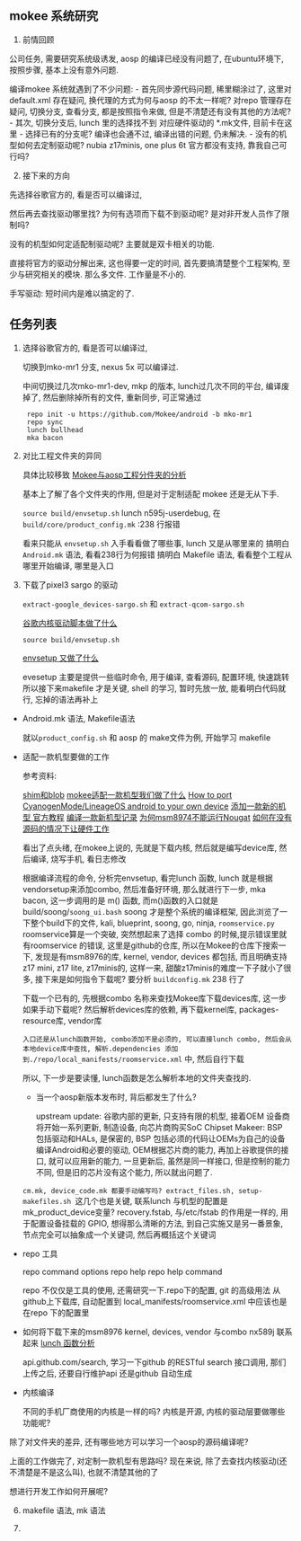 
## mokee 系统研究

1. 前情回顾

公司任务, 需要研究系统级诱发, aosp 的编译已经没有问题了,  在ubuntu环境下, 按照步骤, 基本上没有意外问题. 

编译mokee 系统就遇到了不少问题:
    - 首先同步源代码问题, 稀里糊涂过了, 这里对default.xml 存在疑问, 换代理的方式为何与aosp 的不太一样呢? 对repo 管理存在疑问, 切换分支, 查看分支, 都是按照指令来做, 但是不清楚还有没有其他的方法呢? 
    - 其次, 切换分支后, lunch 里的选择找不到 对应硬件驱动的 *.mk文件, 目前卡在这里
    - 选择已有的分支呢? 编译也会通不过, 编译出错的问题, 仍未解决. 
    - 没有的机型如何去定制驱动呢? nubia z17minis, one plus 6t 官方都没有支持, 靠我自己可行吗?

2. 接下来的方向

先选择谷歌官方的, 看是否可以编译过, 

然后再去查找驱动哪里找? 为何有选项而下载不到驱动呢? 是对非开发人员作了限制吗? 

没有的机型如何定适配制驱动呢? 主要就是双卡相关的功能.

直接将官方的驱动分解出来, 这也得要一定的时间, 首先要搞清楚整个工程架构, 至少与研究相关的模块. 那么多文件.  工作量是不小的.

手写驱动: 短时间内是难以搞定的了.

## 任务列表
1. 选择谷歌官方的, 看是否可以编译过, 

    切换到mko-mr1 分支, nexus 5x 可以编译过.

    中间切换过几次mko-mr1-dev, mkp 的版本, lunch过几次不同的平台, 编译废掉了, 然后删除掉所有的文件, 重新同步, 可正常通过

        repo init -u https://github.com/Mokee/android -b mko-mr1
        repo sync
        lunch bullhead
        mka bacon

2. 对比工程文件夹的异同

    具体比较移致 [Mokee与aosp工程分件夹的分析](mokee_aosp_directory_analysis.md)

    基本上了解了各个文件夹的作用, 但是对于定制适配 mokee 还是无从下手.

    `source build/envsetup.sh`
    lunch n595j-userdebug, 在 `build/core/product_config.mk` :238 行报错

    看来只能从 `envsetup.sh` 入手看看做了哪些事, lunch 又是从哪里来的 
    搞明白 `Android.mk` 语法, 看看238行为何报错
    搞明白 Makefile 语法, 看看整个工程从哪里开始编译, 哪里是入口

3. 下载了pixel3 sargo 的驱动

    `extract-google_devices-sargo.sh` 和 `extract-qcom-sargo.sh`

    [谷歌内核驱动脚本做了什么](extract_google_devices_qcom_sargo_analysis.md)

    `source build/envsetup.sh`

    [envsetup 又做了什么](envsetup_analysis.md)

    evesetup 主要是提供一些临时命令, 用于编译, 查看源码, 配置环境, 快速跳转
    所以接下来makefile 才是关键, shell 的学习, 暂时先放一放, 能看明白代码就行, 忘掉的语法再补上

- Android.mk 语法, Makefile语法

    就以`product_config.sh` 和 aosp 的 make文件为例, 开始学习 makefile

- 适配一款机型要做的工作

    参考资料:

    [shim和blob](https://toby.moe/android-shim/)
    [mokee适配一款机型我们做了什么](https://bbs.mokeedev.com/t/topic/1073/33)
    [How to port CyanogenMode/LineageOS android to your own device](https://fat-tire.github.io/porting-intro.html)
    [添加一款新的机型 官方教程](https://source.android.google.cn/setup/develop/new-device)
    [编译一款新机型记录](https://kotlintc.com/articles/4343?fr=sidebar)
    [为何msm8974不能运行Nougat](https://www.xda-developers.com/in-depth-capitulation-of-why-msm8974-devices-are-excluded-from-nougat/)
    [如何在没有源码的情况下让硬件工作](https://www.xda-developers.com/cameras-custom-roms-developers-make-hardware-work-without-source-code/)

    看出了点头绪, 在mokee上说的, 先就是下载内核, 然后就是编写device库, 然后编译, 烧写手机, 看日志修改

    根据编译流程的命令, 分析完envsetup, 看完lunch 函数, lunch 就是根据vendorsetup来添加combo, 然后准备好环境, 那么就进行下一步, mka bacon, 这一步调用的是 m() 函数, 而m()函数的入口就是 build/soong/`soong_ui.bash`
    soong 才是整个系统的编译框架, 因此浏览了一下整个build下的文件, kali, blueprint, soong, go, ninja, `roomservice.py`
    roomservice算是一个突破, 突然想起来了选择 combo 的时候,提示错误里就有roomservice 的错误, 这里<project>是github的仓库, 所以在Mokee的仓库下搜索一下, 发现是有msm8976的库, kernel, vendor, devices 都包括, 而且明确支持 z17 mini, z17 lite, z17minis的, 这样一来, 甜酸z17minis的难度一下子就小了很多, 接下来是如何指令下载呢? 要分析 `buildconfig.mk` 238 行了

    下载一个已有的, 先根据combo 名称来查找Mokee库下载devices库, 这一步如果手动下载呢? 然后解析devices库的依赖, 再下载kernel库, packages-resource库, vendor库

    `入口还是从lunch函数开始, combo添加不是必须的, 可以直接lunch combo, 然后会从本地device库中查找, 解析.dependencies 添加到./repo/local_manifests/roomservice.xml` 中, 然后自行下载

    所以, 下一步是要读懂, lunch函数是怎么解析本地的文件夹查找的.

    - 当一个aosp新版本发布时, 背后都发生了什么? 

        upstream update: 谷歌内部的更新, 只支持有限的机型, 接着OEM 设备商将开始一系列更新, 制造设备, 向芯片商购买SoC
        Chipset Makeer: BSP 包括驱动和HALs, 是保密的, BSP 包括必须的代码让OEMs为自己的设备编译Android和必要的驱动, OEM根据芯片商的能力, 再加上谷歌提供的接口, 就可以应用新的能力, 一旦更新后, 虽然是同一样接口, 但是控制的能力不同, 但是旧的芯片没有这个能力, 所以就出问题了. 

    `cm.mk, device_code.mk 都要手动编写吗? extract_files.sh, setup-makefiles.sh `这几个也是关键, 
    联系lunch 与机型的配置是 mk_product_device变量?
    recovery.fstab, 与/etc/fstab 的作用是一样的, 用于配置设备挂载的
    GPIO, 想得那么清晰的方法, 到自己实施又是另一番景象, 节点完全可以抽象成一个关键词, 然后再概括这个关键词

- repo 工具

    repo command options
    repo help
    repo help command

    repo 不仅仅是工具的使用, 还需研究一下.repo下的配置, git 的高级用法
    从github上下载库, 自动配置到 local_manifests/roomservice.xml 中应该也是在repo 下的配置里

- 如何将下载下来的msm8976 kernel, devices, vendor 与combo nx589j 联系起来
    [lunch 函数分析](./lunch_function_analysis.md)

    api.github.com/search, 学习一下github 的RESTful search 接口调用, 那们上传之后, 还要自行维护api 还是github 自动生成

- 内核编译

    不同的手机厂商使用的内核是一样的吗? 
    内核是开源, 内核的驱动层要做哪些功能呢?


除了对文件夹的差异, 还有哪些地方可以学习一个aosp的源码编译呢?

上面的工作做完了, 对定制一款机型有思路吗? 现在来说, 除了去查找内核驱动(还不清楚是不是这么叫), 也就不清楚其他的了

想进行开发工作如何开展呢?

6. makefile 语法, mk 语法

7. 

